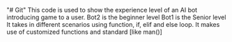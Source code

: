 "# Git" 
This code is used to show the experience level of an AI bot introducing game to a user.
Bot2 is the beginner level
Bot1 is the Senior level
 It takes in different scenarios using function, if, elif and else loop. 
 It makes use of customized functions and standard [like man()]